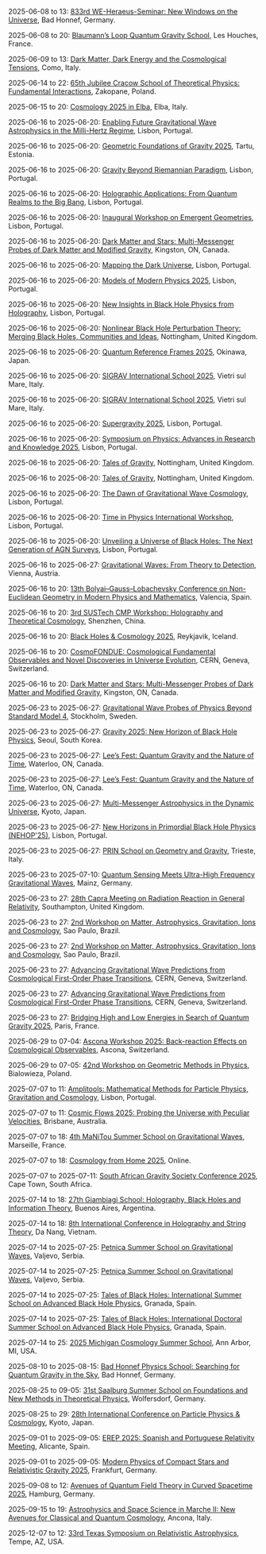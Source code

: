 2025-06-08 to 13: [833rd WE-Heraeus-Seminar: New Windows on the Universe](https://www.we-heraeus-stiftung.de/veranstaltungen/seminare/2025/new-windows-on-the-universe/ "The seminar explores the interface of particle physics and gravitational waves, focusing on multi-messenger astronomy. Topics include gravitational wave sources, dark matter detection, and cosmological phase transitions. Discussions bridge LIGO observations with particle physics experiments, advancing interdisciplinary insights."), Bad Honnef, Germany.

2025-06-08 to 20: [Blaumann’s Loop Quantum Gravity School](https://indico.cern.ch/event/1402302/ "The school trains researchers in loop quantum gravity, focusing on quantum spacetime. Topics include spin networks, quantum cosmology, and black hole entropy. Lectures emphasize theoretical advancements and their implications for unifying quantum mechanics and general relativity."), Les Houches, France.

2025-06-09 to 13: [Dark Matter, Dark Energy and the Cosmological Tensions](https://indico.cern.ch/event/1411045/ "The conference addresses cosmological tensions involving dark matter and dark energy. Topics include Hubble constant discrepancies, sigma-8 tensions, and new physics models. Discussions integrate data from Planck and DESI, advancing cosmological parameter estimation."), Como, Italy.

2025-06-14 to 22: [65th Jubilee Cracow School of Theoretical Physics: Fundamental Interactions](https://th.if.uj.edu.pl/school/ "The school celebrates 65 years of theoretical physics, focusing on fundamental interactions. Topics include quantum field theory, string theory, and particle physics. Lectures cover advancements in QCD, electroweak theory, and quantum gravity, bridging theoretical and experimental research."), Zakopane, Poland.

2025-06-15 to 20: [Cosmology 2025 in Elba](https://cosmo2025.ba.infn.it/ "COSMO 2025 explores cosmology, focusing on early universe physics and large-scale structure. Topics include inflationary models, dark energy, and gravitational waves. Discussions integrate observational data from Euclid and theoretical advancements in cosmological modeling."), Elba, Italy.

2025-06-16 to 2025-06-20: [Enabling Future Gravitational Wave Astrophysics in the Milli-Hertz Regime](https://indico.cern.ch/event/1411056/ "The workshop explores gravitational wave astrophysics in the milli-hertz regime, focusing on future detectors like LISA. Topics include supermassive black hole mergers, extreme mass-ratio inspirals, and cosmological backgrounds. Discussions advance theoretical models and observational strategies."), Lisbon, Portugal.

2025-06-16 to 2025-06-20: [Geometric Foundations of Gravity 2025](https://indico.cern.ch/event/1411060/ "The conference explores geometric foundations of gravity, focusing on alternative gravitational theories. Topics include modified gravity, quantum geometry, and black hole solutions. Discussions bridge theoretical models with observational data from gravitational wave detectors."), Tartu, Estonia.

2025-06-16 to 2025-06-20: [Gravity Beyond Riemannian Paradigm](https://indico.cern.ch/event/1411054/ "GbRP explores non-Riemannian gravity theories, focusing on alternative frameworks. Topics include teleparallel gravity, metric-affine theories, and quantum gravity. Discussions cover implications for cosmology and black hole physics, advancing theoretical gravitational research."), Lisbon, Portugal.

2025-06-16 to 2025-06-20: [Holographic Applications: From Quantum Realms to the Big Bang](https://indico.cern.ch/event/1402264/ "The workshop explores holographic principles, from quantum systems to cosmology. Topics include AdS/CFT correspondence, black hole holography, and early universe models. Discussions cover applications in quantum information and cosmological observables, advancing theoretical physics."), Lisbon, Portugal.

2025-06-16 to 2025-06-20: [Inaugural Workshop on Emergent Geometries](https://indico.cern.ch/event/1402341/ "The workshop explores emergent geometries in quantum gravity, focusing on holography. Topics include AdS/CFT, spacetime emergence, and quantum entanglement. Discussions cover theoretical advancements and implications for black hole physics and cosmology."), Lisbon, Portugal.

2025-06-16 to 2025-06-20: [Dark Matter and Stars: Multi-Messenger Probes of Dark Matter and Modified Gravity](https://indico.cern.ch/event/1402266/ "ICDMS2025 explores dark matter and modified gravity using multi-messenger astrophysics. Topics include stellar dynamics, gravitational lensing, and cosmic microwave background constraints. Discussions integrate data from Gaia, LIGO, and theoretical models to probe dark matter properties and alternative gravity theories, advancing cosmological understanding."), Kingston, ON, Canada.

2025-06-16 to 2025-06-20: [Mapping the Dark Universe](https://indico.cern.ch/event/1402305/ "DarkMap explores the dark universe, focusing on cosmological mapping. Topics include dark matter distribution, gravitational lensing, and large-scale structure. Discussions cover observational data from Euclid and theoretical models, advancing dark energy research."), Lisbon, Portugal.

2025-06-16 to 2025-06-20: [Models of Modern Physics 2025](https://indico.cern.ch/event/1402317/ "The conference explores modern physics models, focusing on theoretical advancements. Topics include quantum gravity, string theory, and beyond-Standard-Model physics. Discussions cover theoretical frameworks and their implications for cosmology and particle physics, advancing fundamental understanding."), Lisbon, Portugal.

2025-06-16 to 2025-06-20: [New Insights in Black Hole Physics from Holography](https://indico.cern.ch/event/1411029/ "The workshop explores black hole physics via holography, focusing on quantum gravity. Topics include AdS/CFT correspondence, black hole entropy, and information paradox. Discussions cover theoretical advancements and implications for quantum field theory and cosmology."), Lisbon, Portugal.

2025-06-16 to 2025-06-20: [Nonlinear Black Hole Perturbation Theory: Merging Black Holes, Communities and Ideas](https://indico.cern.ch/event/1402320/ "The workshop explores nonlinear black hole perturbation theory, focusing on merging black holes. Topics include gravitational wave modeling, post-Newtonian expansions, and numerical relativity. Discussions cover applications in LIGO observations and theoretical advancements."), Nottingham, United Kingdom.

2025-06-16 to 2025-06-20: [Quantum Reference Frames 2025](https://indico.cern.ch/event/1402330/ "The workshop explores quantum reference frames, focusing on quantum mechanics and gravity. Topics include relational quantum mechanics, reference frame transformations, and quantum clocks. Discussions cover implications for quantum gravity and experimental tests, advancing theoretical frameworks."), Okinawa, Japan.

2025-06-16 to 2025-06-20: [SIGRAV International School 2025](https://sigrav.sissa.it/activities/sigrav-school-2025/ "The school focuses on gravitation and cosmology, training students in theoretical physics. Topics include general relativity, neutron stars, and quantum gravity. Discussions cover applications in gravitational wave detection and early universe models, emphasizing theoretical advancements."), Vietri sul Mare, Italy.

2025-06-16 to 2025-06-20: [SIGRAV International School 2025](https://sigrav.sissa.it/activities/sigrav-school-2025/ "SIGRAV 2025 trains students in gravitational physics, focusing on astrophysical applications. Topics include black hole dynamics, gravitational waves, and cosmology. Lectures cover theoretical models and LIGO observations, advancing gravitational research."), Vietri sul Mare, Italy.

2025-06-16 to 2025-06-20: [Supergravity 2025](https://indico.cern.ch/event/1402322/ "Supergravity 2025 explores supergravity theories, focusing on quantum gravity. Topics include supersymmetric solutions, holographic dualities, and black hole thermodynamics. Discussions cover theoretical advancements and cosmological implications, advancing supergravity research."), Lisbon, Portugal.

2025-06-16 to 2025-06-20: [Symposium on Physics: Advances in Research and Knowledge 2025](https://indico.cern.ch/event/1402331/ "SPARK 2025 explores advancements in physics, focusing on particle physics and gravity. Topics include Higgs phenomenology, gravitational waves, and quantum field theory. Discussions cover experimental results and theoretical models, advancing fundamental physics insights."), Lisbon, Portugal.

2025-06-16 to 2025-06-20: [Tales of Gravity](https://indico.cern.ch/event/1402246/ "The workshop explores gravitational physics, focusing on theoretical and observational advances. Topics include general relativity, gravitational wave detection, and black hole dynamics. Discussions cover LIGO data and quantum gravity models, advancing gravitational research."), Nottingham, United Kingdom.

2025-06-16 to 2025-06-20: [Tales of Gravity](https://indico.cern.ch/event/1402246/ "This conference investigates gravity, emphasizing astrophysical and theoretical perspectives. Topics include neutron star mergers, gravitational wave astronomy, and modified gravity theories. Discussions integrate observational data and theoretical frameworks, advancing gravitational physics."), Nottingham, United Kingdom.

2025-06-16 to 2025-06-20: [The Dawn of Gravitational Wave Cosmology](https://indico.cern.ch/event/1402252/ "The workshop explores gravitational wave cosmology, focusing on early universe physics. Topics include primordial gravitational waves, cosmic strings, and inflation. Discussions cover LISA observations and theoretical models, advancing cosmological research."), Lisbon, Portugal.

2025-06-16 to 2025-06-20: [Time in Physics International Workshop](https://indico.cern.ch/event/1410994/ "TPIW explores the concept of time in physics, focusing on theoretical perspectives. Topics include time in general relativity, quantum mechanics, and thermodynamics. Discussions advance understanding of time’s role in fundamental physics."), Lisbon, Portugal.

2025-06-16 to 2025-06-20: [Unveiling a Universe of Black Holes: The Next Generation of AGN Surveys](https://indico.cern.ch/event/1410978/ "The workshop focuses on next-generation active galactic nuclei surveys, exploring black hole astrophysics. Topics include accretion processes, gravitational lensing, and multi-wavelength observations. Discussions integrate observational data and theoretical models, advancing black hole research."), Lisbon, Portugal.

2025-06-16 to 2025-06-27: [Gravitational Waves: From Theory to Detection](https://www.esi.ac.at/activities/schools/2025/gravitational-waves-from-theory-to-detection/ "The school trains researchers in gravitational wave physics, from theory to detection. Topics include waveform modeling, black hole mergers, and detector technologies. Lectures cover applications in cosmology and astrophysics, emphasizing LISA and LIGO advancements."), Vienna, Austria.

2025-06-16 to 20: [13th Bolyai–Gauss–Lobachevsky Conference on Non-Euclidean Geometry in Modern Physics and Mathematics](https://bgl2025.uv.es/ "This conference explores non-Euclidean geometry applications in physics and mathematics, focusing on general relativity, cosmology, and differential geometry. Topics include hyperbolic spaces, spacetime metrics, and geometric methods in quantum field theory. It bridges mathematical formalism with physical phenomena like gravitational lensing and cosmic expansion."), Valencia, Spain.

2025-06-16 to 20: [3rd SUSTech CMP Workshop: Holography and Theoretical Cosmology](https://indico.cern.ch/event/1411049/ "The workshop explores holography and theoretical cosmology, focusing on AdS/CFT and its cosmological applications. Topics include holographic dark energy, black hole physics, and early universe models. Discussions bridge string theory with cosmological observations, advancing theoretical frameworks for the universe."), Shenzhen, China.

2025-06-16 to 20: [Black Holes & Cosmology 2025](https://indico.cern.ch/event/1402289/ "The conference explores black holes and cosmology, focusing on gravitational physics. Topics include black hole thermodynamics, gravitational waves, and cosmological implications. Discussions integrate observational data from LIGO and theoretical models for early universe physics."), Reykjavik, Iceland.

2025-06-16 to 20: [CosmoFONDUE: Cosmological Fundamental Observables and Novel Discoveries in Universe Evolution](https://indico.cern.ch/event/1411021/ "CosmoFONDUE explores cosmological observables, focusing on universe evolution. Topics include cosmic microwave background, large-scale structure, and gravitational lensing. Discussions integrate data from Euclid and theoretical models for dark energy and cosmic expansion."), CERN, Geneva, Switzerland.

2025-06-16 to 20: [Dark Matter and Stars: Multi-Messenger Probes of Dark Matter and Modified Gravity](https://indico.cern.ch/event/1402266/ "The workshop explores dark matter and modified gravity using multi-messenger probes. Topics include stellar dynamics, gravitational lensing, and dark matter halos. Discussions integrate observational data from Gaia and theoretical models for alternative gravity theories."), Kingston, ON, Canada.

2025-06-23 to 2025-06-27: [Gravitational Wave Probes of Physics Beyond Standard Model 4](https://indico.cern.ch/event/1411047/ "GWBSM4 explores gravitational waves as probes of beyond-Standard-Model physics. Topics include exotic compact objects, dark matter, and phase transitions. Discussions integrate LIGO data with theoretical models, advancing insights into fundamental physics."), Stockholm, Sweden.

2025-06-23 to 2025-06-27: [Gravity 2025: New Horizon of Black Hole Physics](https://indico.cern.ch/event/1380922/ "Gravity 2025 explores black hole physics, focusing on new theoretical insights. Topics include black hole thermodynamics, quantum corrections, and gravitational waves. Discussions bridge observational data from EHT and LIGO with quantum gravity models."), Seoul, South Korea.

2025-06-23 to 2025-06-27: [Lee’s Fest: Quantum Gravity and the Nature of Time](https://indico.cern.ch/event/1411012/ "Lee’s Fest explores quantum gravity and time, focusing on theoretical physics. Topics include loop quantum gravity, holography, and time in quantum mechanics. Discussions cover theoretical advancements and implications for cosmology and black hole physics."), Waterloo, ON, Canada.

2025-06-23 to 2025-06-27: [Lee’s Fest: Quantum Gravity and the Nature of Time](https://indico.cern.ch/event/1411012/ "Lee’s Fest investigates quantum gravity and the nature of time, focusing on fundamental physics. Topics include emergent spacetime, quantum cosmology, and temporal dynamics. Discussions bridge theoretical models with cosmological observations, advancing quantum gravity research."), Waterloo, ON, Canada.

2025-06-23 to 2025-06-27: [Multi-Messenger Astrophysics in the Dynamic Universe](https://indico.cern.ch/event/1402343/ "The conference explores multi-messenger astrophysics, focusing on dynamic cosmic phenomena. Topics include gravitational waves, neutrinos, and gamma-ray bursts. Discussions integrate observational data from LIGO and IceCube, advancing understanding of high-energy astrophysical processes."), Kyoto, Japan.

2025-06-23 to 2025-06-27: [New Horizons in Primordial Black Hole Physics (NEHOP'25)](https://indico.cern.ch/event/1411001/ "NEHOP'25 explores primordial black holes, focusing on their role in cosmology and astrophysics. Topics include PBH formation, gravitational waves, and dark matter candidacy. Discussions cover observational constraints and theoretical models, advancing PBH research."), Lisbon, Portugal.

2025-06-23 to 2025-06-27: [PRIN School on Geometry and Gravity](https://indico.sissa.it/event/241/ "The PRIN School explores geometry and gravity, focusing on theoretical physics. Topics include differential geometry, black hole solutions, and quantum gravity. Lectures cover applications in string theory and cosmology, emphasizing geometric frameworks."), Trieste, Italy.

2025-06-23 to 2025-07-10: [Quantum Sensing Meets Ultra-High Frequency Gravitational Waves](https://www.mitp.uni-mainz.de/quantum-sensing-2025/ "The program explores quantum sensing for ultra-high frequency gravitational waves, focusing on detection technologies. Topics include quantum metrology, optomechanical sensors, and gravitational wave sources. Discussions cover theoretical and experimental advancements in quantum-enhanced detection."), Mainz, Germany.

2025-06-23 to 27: [28th Capra Meeting on Radiation Reaction in General Relativity](https://indico.cern.ch/event/1402277/ "The meeting focuses on radiation reaction in general relativity, exploring gravitational wave emission and self-force effects. Topics include black hole perturbation theory, numerical relativity, and waveform modeling for LIGO and future detectors. Discussions advance theoretical and computational methods for understanding compact object dynamics."), Southampton, United Kingdom.

2025-06-23 to 27: [2nd Workshop on Matter, Astrophysics, Gravitation, Ions and Cosmology](https://magic2025.org/ "The workshop explores intersections of astrophysics, gravitation, and nuclear physics. Topics include gravitational waves, neutron star equations of state, and high-energy astrophysical phenomena. Discussions cover observational data from LIGO and theoretical models for compact objects and cosmological evolution."), Sao Paulo, Brazil.

2025-06-23 to 27: [2nd Workshop on Matter, Astrophysics, Gravitation, Ions and Cosmology](https://magic2025.org/ "The workshop explores intersections of astrophysics, gravitation, and nuclear physics. Topics include gravitational waves, neutron star equations of state, and high-energy astrophysical phenomena. Discussions cover observational data from LIGO and theoretical models for compact objects and cosmological evolution."), Sao Paulo, Brazil.

2025-06-23 to 27: [Advancing Gravitational Wave Predictions from Cosmological First-Order Phase Transitions](https://indico.cern.ch/event/1402299/ "The workshop explores gravitational wave predictions from cosmological phase transitions, focusing on first-order transitions in the early universe. Topics include bubble nucleation, gravitational wave spectra, and cosmological implications. Discussions bridge theoretical models with future observations by LISA and other detectors."), CERN, Geneva, Switzerland.

2025-06-23 to 27: [Advancing Gravitational Wave Predictions from Cosmological First-Order Phase Transitions](https://indico.cern.ch/event/1402299/ "The workshop explores gravitational wave predictions from cosmological phase transitions, focusing on first-order transitions in the early universe. Topics include bubble nucleation, gravitational wave spectra, and cosmological implications. Discussions bridge theoretical models with future observations by LISA and other detectors."), CERN, Geneva, Switzerland.

2025-06-23 to 27: [Bridging High and Low Energies in Search of Quantum Gravity 2025](https://indico.cern.ch/event/1402258/ "The conference explores quantum gravity, bridging high- and low-energy regimes. Topics include string theory, loop quantum gravity, and effective field theories. Discussions cover implications for black holes, cosmology, and particle physics, advancing theoretical unification."), Paris, France.

2025-06-29 to 07-04: [Ascona Workshop 2025: Back-reaction Effects on Cosmological Observables](https://indico.cern.ch/event/1411038/ "The workshop explores back-reaction effects in cosmology, focusing on their impact on observables. Topics include cosmic expansion, large-scale structure, and gravitational lensing. Discussions integrate theoretical models with observational data from DESI and Euclid, advancing cosmological understanding."), Ascona, Switzerland.

2025-06-29 to 07-05: [42nd Workshop on Geometric Methods in Physics](https://www.wgmp.uni.lodz.pl/ "The workshop explores geometric methods in physics, focusing on differential geometry and topology. Topics include gauge theories, symplectic geometry, and applications in general relativity. Discussions cover mathematical frameworks for quantum field theory and gravitational physics, bridging geometry and physical phenomena."), Bialowieza, Poland.

2025-07-07 to 11: [Amplitools: Mathematical Methods for Particle Physics, Gravitation and Cosmology](https://indico.cern.ch/event/1402272/ "Amplitools explores mathematical methods for particle physics, gravitation, and cosmology. Topics include scattering amplitudes, effective field theories, and gravitational wave calculations. Discussions bridge theoretical advancements with experimental data from LHC and LIGO, advancing precision physics."), Lisbon, Portugal.

2025-07-07 to 11: [Cosmic Flows 2025: Probing the Universe with Peculiar Velocities](https://indico.cern.ch/event/1389201/ "The conference explores cosmic flows, focusing on peculiar velocities to probe the universe. Topics include large-scale structure, redshift surveys, and cosmological parameters. Discussions integrate data from DESI and theoretical models for understanding cosmic expansion."), Brisbane, Australia.

2025-07-07 to 18: [4th MaNiTou Summer School on Gravitational Waves](https://indico.cern.ch/event/1411061/ "The school trains researchers in gravitational wave physics, focusing on detection and analysis. Topics include waveform modeling, black hole mergers, and neutron star dynamics. Lectures cover observational techniques with LIGO and Virgo, alongside theoretical models for gravitational wave sources."), Marseille, France.

2025-07-07 to 18: [Cosmology from Home 2025](https://indico.cern.ch/event/1411032/ "Cosmology from Home 2025 explores cosmological research virtually, focusing on early universe physics. Topics include inflation, dark matter, and cosmic microwave background. Discussions integrate observational data and theoretical models, fostering global collaboration in cosmology."), Online.

2025-07-07 to 2025-07-11: [South African Gravity Society Conference 2025](https://sags.saip.org.za/ "SAGS2025 explores gravitational physics, focusing on regional research. Topics include black hole thermodynamics, gravitational waves, and cosmology. Discussions cover theoretical models and LISA observations, advancing gravitational and astrophysical insights."), Cape Town, South Africa.

2025-07-14 to 18: [27th Giambiagi School: Holography, Black Holes and Information Theory](https://indico.cern.ch/event/1402274/ "The school explores holography, black holes, and information theory, focusing on the AdS/CFT correspondence. Topics include black hole entropy, quantum information in gravity, and holographic QCD. Lectures cover theoretical advancements in understanding spacetime, quantum entanglement, and information paradoxes, bridging string theory with gravitational physics."), Buenos Aires, Argentina.

2025-07-14 to 18: [8th International Conference in Holography and String Theory](https://indico.cern.ch/event/1402294/ "The conference explores holography and string theory, focusing on AdS/CFT correspondence. Topics include black hole physics, quantum entanglement, and holographic QCD. Discussions bridge theoretical advancements with applications in particle physics and cosmology, emphasizing string-inspired models."), Da Nang, Vietnam.

2025-07-14 to 2025-07-25: [Petnica Summer School on Gravitational Waves](https://psi2025.petnica.rs/ "The summer school focuses on gravitational waves, training students in astrophysical applications. Topics include neutron star mergers, stochastic backgrounds, and data analysis. Discussions cover theoretical models and observational data from LIGO, advancing gravitational wave research."), Valjevo, Serbia.

2025-07-14 to 2025-07-25: [Petnica Summer School on Gravitational Waves](https://psi2025.petnica.rs/ "The summer school trains students in gravitational wave physics, focusing on detection and theory. Topics include waveform modeling, black hole mergers, and detector technologies. Lectures cover applications in cosmology and astrophysics, emphasizing LISA and LIGO advancements."), Valjevo, Serbia.

2025-07-14 to 2025-07-25: [Tales of Black Holes: International Summer School on Advanced Black Hole Physics](https://indico.cern.ch/event/1411040/ "TBH'25 focuses on advanced black hole physics, training students in theoretical and observational aspects. Topics include Kerr black holes, information paradox, and AdS/CFT. Discussions cover quantum gravity and astrophysical implications, enhancing black hole research."), Granada, Spain.

2025-07-14 to 2025-07-25: [Tales of Black Holes: International Doctoral Summer School on Advanced Black Hole Physics](https://indico.cern.ch/event/1411040/ "The summer school trains doctoral students in black hole physics, focusing on advanced topics. Topics include black hole thermodynamics, holography, and gravitational waves. Lectures cover theoretical models and observational data, advancing quantum gravity research."), Granada, Spain.

2025-07-14 to 25: [2025 Michigan Cosmology Summer School](https://lsa.umich.edu/physics/graduates/summer-schools/cosmology.html "The Michigan Cosmology Summer School trains researchers in cosmology, focusing on dark energy, cosmic microwave background, and large-scale structure. Topics include inflationary models, galaxy formation, and gravitational lensing. Lectures and hands-on sessions emphasize observational techniques and theoretical models for understanding the universe."), Ann Arbor, MI, USA.

2025-08-10 to 2025-08-15: [Bad Honnef Physics School: Searching for Quantum Gravity in the Sky](https://www.dpg-physik.de/veranstaltungen/2025/bad-honnef-physics-school-2025 "The school explores quantum gravity signatures in cosmological observations. Topics include primordial gravitational waves, quantum cosmology, and holographic principles. Lectures cover observational constraints from CMB and theoretical models, advancing quantum gravity research."), Bad Honnef, Germany.

2025-08-25 to 09-05: [31st Saalburg Summer School on Foundations and New Methods in Theoretical Physics](https://www.saalburg.org/ "The school trains researchers in theoretical physics, focusing on quantum field theory, string theory, and quantum gravity. Topics include holography, conformal field theories, and black hole physics. Lectures emphasize modern mathematical methods and their applications to fundamental physics questions."), Wolfersdorf, Germany.

2025-08-25 to 29: [28th International Conference on Particle Physics & Cosmology](https://cosmo2025.org/ "COSMO 2025 explores particle physics and cosmology, focusing on dark matter, dark energy, and early universe physics. Topics include inflationary models, cosmic microwave background, and large-scale structure. The conference discusses observational data from Planck and DESI, alongside theoretical advancements in cosmological models."), Kyoto, Japan.

2025-09-01 to 2025-09-05: [EREP 2025: Spanish and Portuguese Relativity Meeting](https://erep2025.uv.es/ "EREP 2025 explores general relativity and gravitational physics, focusing on theoretical and observational advancements. Topics include black hole dynamics, gravitational waves, and cosmology. Discussions integrate data from LIGO and theoretical models for spacetime structures."), Alicante, Spain.

2025-09-01 to 2025-09-05: [Modern Physics of Compact Stars and Relativistic Gravity 2025](https://mpcs2025.uni-frankfurt.de/ "MPCS2025 explores compact stars and relativistic gravity, focusing on astrophysical phenomena. Topics include neutron star equations of state, black holes, and gravitational waves. Discussions advance theoretical and observational astrophysics."), Frankfurt, Germany.

2025-09-08 to 12: [Avenues of Quantum Field Theory in Curved Spacetime 2025](https://indico.cern.ch/event/1393665/ "The conference explores quantum field theory in curved spacetime, focusing on quantum effects in gravitational fields. Topics include Hawking radiation, black hole thermodynamics, and conformal field theory. Discussions bridge theoretical advancements with cosmological and astrophysical applications."), Hamburg, Germany.

2025-09-15 to 19: [Astrophysics and Space Science in Marche II: New Avenues for Classical and Quantum Cosmology](https://indico.cern.ch/event/1402303/ "The conference explores classical and quantum cosmology, focusing on early universe physics. Topics include inflation, quantum gravity, and cosmological perturbations. Discussions integrate observational data from Planck and theoretical models like loop quantum cosmology, advancing cosmological research."), Ancona, Italy.

2025-12-07 to 12: [33rd Texas Symposium on Relativistic Astrophysics](https://texas2025.org/ "The symposium focuses on relativistic astrophysics, exploring black holes, gravitational waves, and neutron stars. Topics include merger dynamics, accretion processes, and cosmological implications. Discussions integrate observational data from LIGO, Event Horizon Telescope, and theoretical models for high-energy astrophysical phenomena."), Tempe, AZ, USA.


